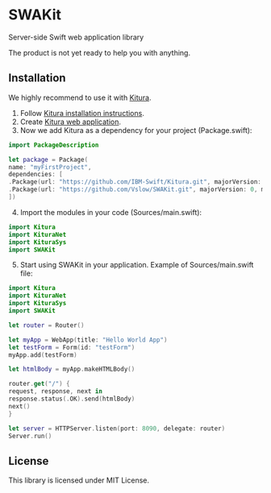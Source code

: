# SWAKit
Server-side Swift web application library

The product is not yet ready to help you with anything.

## Installation

We highly recommend to use it with [Kitura](https://github.com/IBM-Swift/Kitura).

1. Follow [Kitura installation instructions](https://github.com/IBM-Swift/Kitura#swift-version).
2. Create [Kitura web application](https://github.com/IBM-Swift/Kitura#developing-kitura-applications).
3. Now we add Kitura as a dependency for your project (Package.swift):
``` swift
import PackageDescription

let package = Package(
name: "myFirstProject",
dependencies: [
.Package(url: "https://github.com/IBM-Swift/Kitura.git", majorVersion: 0, minor: 13)
.Package(url: "https://github.com/Vslow/SWAKit.git", majorVersion: 0, minor: 0)
])
```
4. Import the modules in your code (Sources/main.swift):
``` swift
import Kitura
import KituraNet
import KituraSys
import SWAKit
```
5. Start using SWAKit in your application. Example of Sources/main.swift file:
``` swift
import Kitura
import KituraNet
import KituraSys
import SWAKit

let router = Router()

let myApp = WebApp(title: "Hello World App")
let testForm = Form(id: "testForm")
myApp.add(testForm)

let htmlBody = myApp.makeHTMLBody()

router.get("/") {
request, response, next in
response.status(.OK).send(htmlBody)
next()
}

let server = HTTPServer.listen(port: 8090, delegate: router)
Server.run()
```

## License

This library is licensed under MIT License.